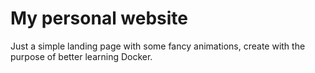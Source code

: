 # My personal website

Just a simple landing page with some fancy animations, create with the purpose of better learning Docker.
